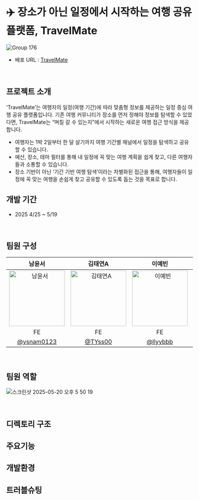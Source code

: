 # ✈️ 장소가 아닌 일정에서 시작하는 여행 공유 플랫폼, TravelMate

![Group 176](https://github.com/user-attachments/assets/011b2c55-55ac-42d2-bc19-0fd9fe0a6f25)

- 배포 URL : [TravelMate](https://clinquant-kangaroo-7d97f3.netlify.app/)
<br/>

## 프로젝트 소개

‘TravelMate’는 여행자의 일정(여행 기간)에 따라 맞춤형 정보를 제공하는 일정 중심 여행 공유 플랫폼입니다.
기존 여행 커뮤니티가 장소를 먼저 정해야 정보를 탐색할 수 있었다면, TravelMate는 “며칠 갈 수 있는지”에서 시작하는 새로운 여행 접근 방식을 제공합니다.

- 여행자는 1박 2일부터 한 달 살기까지 여행 기간별 채널에서 일정을 탐색하고 공유할 수 있습니다.
- 예산, 장소, 테마 필터를 통해 내 일정에 꼭 맞는 여행 계획을 쉽게 찾고, 다른 여행자들과 소통할 수 있습니다.
- 장소 기반이 아닌 ‘기간 기반 여행 탐색’이라는 차별화된 접근을 통해, 여행자들이 일정에 꼭 맞는 여행을 손쉽게 찾고 공유할 수 있도록 돕는 것을 목표로 합니다.

## 개발 기간
- 2025 4/25 ~ 5/19
<br/>

## 팀원 구성
| 남윤서 | 김태연A | 이예빈 | 한상아 | 심유진 |
|:------:|:------:|:------:|:------:|:------:|
| <img src="https://avatars.githubusercontent.com/u/158164219?v=4" alt="남윤서" width="150"> | <img src="https://avatars.githubusercontent.com/u/89635061?v=4" alt="김태연A" width="150"> | <img src="https://avatars.githubusercontent.com/u/105144795?v=4" alt="이예빈" width="150"> | <img src="https://avatars.githubusercontent.com/u/89959007?v=4" alt="한상아" width="150"> | <img src="https://avatars.githubusercontent.com/u/204798087?v=4" alt="심유진" width="150"> |
| FE | FE | FE | FE | FE |
| [@ysnam0123](https://github.com/ysnam0123) | [@TYss00](https://github.com/TYss00) | [@llyybbb](https://github.com/llyybbb) | [@hansanga](https://github.com/hansanga) | [@youjin430](https://github.com/youjin430) |
<br/>

## 팀원 역할

![스크린샷 2025-05-20 오후 5 50 19](https://github.com/user-attachments/assets/e62a9bab-e8b4-4258-b673-4899c232a3d7)

<br/>

## 디렉토리 구조

## 주요기능

## 개발환경

## 트러블슈팅
